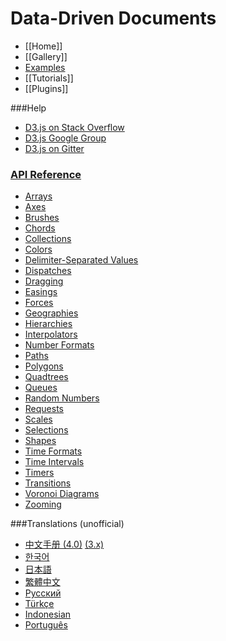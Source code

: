 Data-Driven Documents
===============

- [[Home]]
- [[Gallery]]
- [Examples](http://bl.ocks.org/mbostock)
- [[Tutorials]]
- [[Plugins]]

###Help
- [D3.js on Stack Overflow](http://stackoverflow.com/questions/tagged/d3.js)
- [D3.js Google Group](http://groups.google.com/group/d3-js)
- [D3.js on Gitter](https://gitter.im/d3/d3)

### [API Reference](https://github.com/d3/d3/blob/master/API.md)
* [Arrays](https://github.com/d3/d3/sblob/master/API.md#arrays-d3-array)
* [Axes](https://github.com/d3/d3/blob/master/API.md#axes-d3-axis)
* [Brushes](https://github.com/d3/d3/blob/master/API.md#brushes-d3-brush)
* [Chords](https://github.com/d3/d3/blob/master/API.md#chords-d3-chord)
* [Collections](https://github.com/d3/d3/blob/master/API.md#collections-d3-collection)
* [Colors](https://github.com/d3/d3/blob/master/API.md#colors-d3-color)
* [Delimiter-Separated Values](https://github.com/d3/d3/blob/master/API.md#delimiter-separated-values-d3-dsv)
* [Dispatches](https://github.com/d3/d3/blob/master/API.md#dispatches-d3-dispatch)
* [Dragging](https://github.com/d3/d3/blob/master/API.md#dragging-d3-drag)
* [Easings](https://github.com/d3/d3/blob/master/API.md#easings-d3-ease)
* [Forces](https://github.com/d3/d3/blob/master/API.md#forces-d3-force)
* [Geographies](https://github.com/d3/d3/blob/master/API.md#geographies-d3-geo)
* [Hierarchies](https://github.com/d3/d3/blob/master/API.md#hierarchies-d3-hierarchy)
* [Interpolators](https://github.com/d3/d3/blob/master/API.md#interpolators-d3-interpolate)
* [Number Formats](https://github.com/d3/d3/blob/master/API.md#number-formats-d3-format)
* [Paths](https://github.com/d3/d3/blob/master/API.md#paths-d3-path)
* [Polygons](https://github.com/d3/d3/blob/master/API.md#polygons-d3-polygon)
* [Quadtrees](https://github.com/d3/d3/blob/master/API.md#quadtrees-d3-quadtree)
* [Queues](https://github.com/d3/d3/blob/master/API.md#queues-d3-queue)
* [Random Numbers](https://github.com/d3/d3/blob/master/API.md#random-numbers-d3-random)
* [Requests](https://github.com/d3/d3/blob/master/API.md#requests-d3-request)
* [Scales](https://github.com/d3/d3/blob/master/API.md#scales-d3-scale)
* [Selections](https://github.com/d3/d3/blob/master/API.md#selections-d3-selection)
* [Shapes](https://github.com/d3/d3/blob/master/API.md#shapes-d3-shape)
* [Time Formats](https://github.com/d3/d3/blob/master/API.md#time-formats-d3-time-format)
* [Time Intervals](https://github.com/d3/d3/blob/master/API.md#time-intervals-d3-time)
* [Timers](https://github.com/d3/d3/blob/master/API.md#timers-d3-timer)
* [Transitions](https://github.com/d3/d3/blob/master/API.md#transitions-d3-transition)
* [Voronoi Diagrams](https://github.com/d3/d3/blob/master/API.md#voronoi-diagrams-d3-voronoi)
* [Zooming](https://github.com/d3/d3/blob/master/API.md#zooming-d3-zoom)

###Translations (unofficial)
- [中文手册 (4.0)](https://github.com/tianxuzhang/d3.v4-API-Translation) [(3.x)](https://github.com/d3/d3/wiki/API--%E4%B8%AD%E6%96%87%E6%89%8B%E5%86%8C)
- [한국어](/zziuni/d3/wiki)
- [日本語](/mbostock/d3/wiki/JP-Home)
- [繁體中文](/mbostock/d3/wiki/TW-Home)
- [Русский](/mbostock/d3/wiki/API-Reference-\(русскоязычная-версия\))
- [Türkçe](/ahmetkurnaz/d3/wiki)
- [Indonesian](/widiantonugroho/d3/wiki)
- [Português](/jeanbauer/d3/wiki)